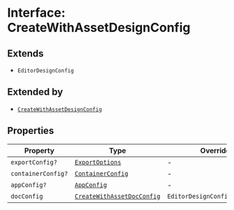 # Interface: CreateWithAssetDesignConfig

## Extends

- `EditorDesignConfig`

## Extended by

- [`CreateWithAssetDesignConfig`](../../../3p/editor/design-config-types/interfaces/create-with-asset-design-config.md)

## Properties

| Property | Type | Overrides | Inherited from |
| ------ | ------ | ------ | ------ |
| `exportConfig?` | [`ExportOptions`](../../../export-config-types/type-aliases/export-options.md) | - | `EditorDesignConfig.exportConfig` |
| `containerConfig?` | [`ContainerConfig`](../../../container-config-types/type-aliases/container-config.md) | - | `EditorDesignConfig.containerConfig` |
| `appConfig?` | [`AppConfig`](../../app-config-types/type-aliases/app-config.md) | - | `EditorDesignConfig.appConfig` |
| `docConfig` | [`CreateWithAssetDocConfig`](../../doc-config-types/interfaces/create-with-asset-doc-config.md) | `EditorDesignConfig.docConfig` | - |

